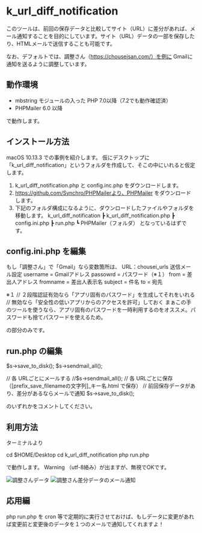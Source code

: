 # k_url_diff_notification
このツールは、前回の保存データと比較してサイト（URL）に差分があれば、メール通知することを目的にしています。サイト（URL）データの一部を保存したり、HTMLメールで送信することも可能です。

なお、デフォルトでは、調整さん（https://chouseisan.com/）を例に Gmailに通知を送るように調整しています。

## 動作環境

- mbstring モジュールの入った PHP 7.0以降（7.2でも動作確認済）
- PHPMailer 6.0 以降

で動作します。

## インストール方法

macOS 10.13.3 での事例を紹介します。
仮にデスクトップに「k_url_diff_notification」というフォルダを作成して、そこの中にいれると仮定します。


1. k_url_diff_notification.php と config.inc.php をダウンロードします。
2. https://github.com/Synchro/PHPMailerより、PHPMailer をダウンロードします。
3. 下記のフォルダ構成になるように、ダウンロードしたファイルやフォルダを移動します。
k_url_diff_notification
┣ k_url_diff_notification.php
┣ config.ini.php
┣ run.php
┗ PHPMailer（フォルダ）
となっているはずです。

## config.ini.php を編集

もし「調整さん」で「Gmail」なら変数箇所は、
URL：chousei_urls
送信メール設定
username = Gmailアドレス
passowrd = パスワード（※１）
from = 差出人アドレス
fromname = 差出人表示名
subject = 件名
to = 宛先

※１
// ２段階認証有効なら「アプリ固有のパスワード」を生成してそれをいれる
// 無効なら「安全性の低いアプリからのアクセスを許可」しておく
まぁこの手のツールを使うなら、アプリ固有のパスワードを一時利用するのをオススメ。パスワードも捨てパスワードを使えるため。

の部分のみです。

## run.php の編集

$s->save_to_disk();
$s->sendmail_all();

// 各 URLごとにメールする
//$s->sendmail_all();
// 各 URLごとに保存（[prefix_save_filenameの文字列]_キー名.html で保存）
// 前回保存データがあり、差分があるならメールで通知
$s->save_to_disk();

のいずれかをコメントしてください。

## 利用方法

ターミナルより

cd $HOME/Desktop
cd k_url_diff_notification
php run.php

で動作します。
Warning （utf-8絡み）が出ますが、無視でOKです。

![調整さんデータ](https://user-images.githubusercontent.com/4168939/37337827-cbad3fb6-26f8-11e8-890f-7ee6c6eca7ef.png)
![調整さん差分データのメール通知](https://user-images.githubusercontent.com/4168939/37337829-cdd03f0a-26f8-11e8-97aa-6aa087f34444.png)

## 応用編

php run.php を cron 等で定期的に実行させておけば、もしデータに変更があれば変更前と変更後のデータを１つのメールで通知してくれますよ！

